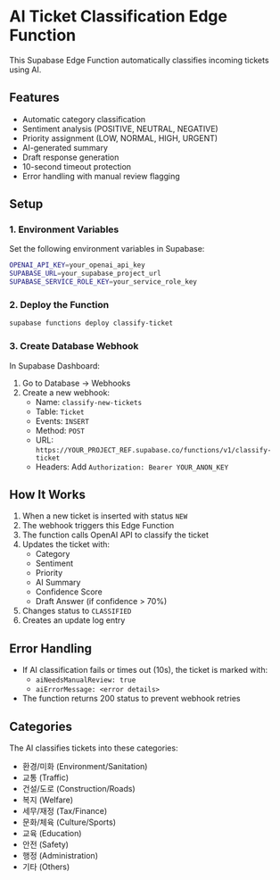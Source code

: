 # AI Ticket Classification Edge Function

This Supabase Edge Function automatically classifies incoming tickets using AI.

## Features

- Automatic category classification
- Sentiment analysis (POSITIVE, NEUTRAL, NEGATIVE)
- Priority assignment (LOW, NORMAL, HIGH, URGENT)
- AI-generated summary
- Draft response generation
- 10-second timeout protection
- Error handling with manual review flagging

## Setup

### 1. Environment Variables

Set the following environment variables in Supabase:

```bash
OPENAI_API_KEY=your_openai_api_key
SUPABASE_URL=your_supabase_project_url
SUPABASE_SERVICE_ROLE_KEY=your_service_role_key
```

### 2. Deploy the Function

```bash
supabase functions deploy classify-ticket
```

### 3. Create Database Webhook

In Supabase Dashboard:

1. Go to Database → Webhooks
2. Create a new webhook:
   - Name: `classify-new-tickets`
   - Table: `Ticket`
   - Events: `INSERT`
   - Method: `POST`
   - URL: `https://YOUR_PROJECT_REF.supabase.co/functions/v1/classify-ticket`
   - Headers: Add `Authorization: Bearer YOUR_ANON_KEY`

## How It Works

1. When a new ticket is inserted with status `NEW`
2. The webhook triggers this Edge Function
3. The function calls OpenAI API to classify the ticket
4. Updates the ticket with:
   - Category
   - Sentiment
   - Priority
   - AI Summary
   - Confidence Score
   - Draft Answer (if confidence > 70%)
5. Changes status to `CLASSIFIED`
6. Creates an update log entry

## Error Handling

- If AI classification fails or times out (10s), the ticket is marked with:
  - `aiNeedsManualReview: true`
  - `aiErrorMessage: <error details>`
- The function returns 200 status to prevent webhook retries

## Categories

The AI classifies tickets into these categories:
- 환경/미화 (Environment/Sanitation)
- 교통 (Traffic)
- 건설/도로 (Construction/Roads)
- 복지 (Welfare)
- 세무/재정 (Tax/Finance)
- 문화/체육 (Culture/Sports)
- 교육 (Education)
- 안전 (Safety)
- 행정 (Administration)
- 기타 (Others)
